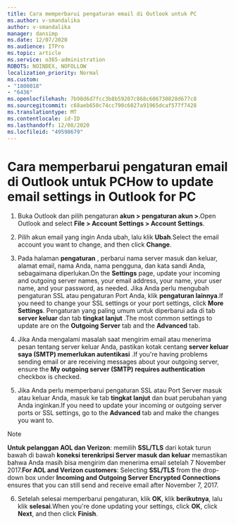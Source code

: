```yaml
---
title: Cara memperbarui pengaturan email di Outlook untuk PC
ms.author: v-smandalika
author: v-smandalika
manager: dansimp
ms.date: 12/07/2020
ms.audience: ITPro
ms.topic: article
ms.service: o365-administration
ROBOTS: NOINDEX, NOFOLLOW
localization_priority: Normal
ms.custom:
- "1800018"
- "6436"
ms.openlocfilehash: 7b98d6d7fcc3b8b59207c868c606730828d677c8
ms.sourcegitcommit: c68aeb650c74cc790c6027a91965dcaf577f7428
ms.translationtype: MT
ms.contentlocale: id-ID
ms.lasthandoff: 12/08/2020
ms.locfileid: "49598679"
---
```

# <a name="how-to-update-email-settings-in-outlook-for-pc"></a><span data-ttu-id="57076-102">Cara memperbarui pengaturan email di Outlook untuk PC</span><span class="sxs-lookup"><span data-stu-id="57076-102">How to update email settings in Outlook for PC</span></span>

1. <span data-ttu-id="57076-103">Buka Outlook dan pilih pengaturan **akun > pengaturan akun >**.</span><span class="sxs-lookup"><span data-stu-id="57076-103">Open Outlook and select **File > Account Settings > Account Settings**.</span></span>

2. <span data-ttu-id="57076-104">Pilih akun email yang ingin Anda ubah, lalu klik **Ubah**.</span><span class="sxs-lookup"><span data-stu-id="57076-104">Select the email account you want to change, and then click **Change**.</span></span> 

3. <span data-ttu-id="57076-105">Pada halaman **pengaturan** , perbarui nama server masuk dan keluar, alamat email, nama Anda, nama pengguna, dan kata sandi Anda, sebagaimana diperlukan.</span><span class="sxs-lookup"><span data-stu-id="57076-105">On the **Settings** page, update your incoming and outgoing server names, your email address, your name, your user name, and your password, as needed.</span></span> <span data-ttu-id="57076-106">Jika Anda perlu mengubah pengaturan SSL atau pengaturan Port Anda, klik **pengaturan lainnya**.</span><span class="sxs-lookup"><span data-stu-id="57076-106">If you need to change your SSL settings or your port settings, click **More Settings**.</span></span> <span data-ttu-id="57076-107">Pengaturan yang paling umum untuk diperbarui ada di tab **server keluar** dan tab **tingkat lanjut** .</span><span class="sxs-lookup"><span data-stu-id="57076-107">The most common settings to update are on the **Outgoing Server** tab and the **Advanced** tab.</span></span>

4. <span data-ttu-id="57076-108">Jika Anda mengalami masalah saat mengirim email atau menerima pesan tentang server keluar Anda, pastikan kotak centang **server keluar saya (SMTP) memerlukan autentikasi** .</span><span class="sxs-lookup"><span data-stu-id="57076-108">If you're having problems sending email or are receiving messages about your outgoing server, ensure the **My outgoing server (SMTP) requires authentication** checkbox is checked.</span></span>

5. <span data-ttu-id="57076-109">Jika Anda perlu memperbarui pengaturan SSL atau Port Server masuk atau keluar Anda, masuk ke tab **tingkat lanjut** dan buat perubahan yang Anda inginkan.</span><span class="sxs-lookup"><span data-stu-id="57076-109">If you need to update your incoming or outgoing server ports or SSL settings, go to the **Advanced** tab and make the changes you want to.</span></span>

> [!NOTE]
> <span data-ttu-id="57076-110">**Untuk pelanggan AOL dan Verizon**: memilih **SSL/TLS** dari kotak turun bawah di bawah **koneksi terenkripsi Server masuk dan keluar** memastikan bahwa Anda masih bisa mengirim dan menerima email setelah 7 November 2017.</span><span class="sxs-lookup"><span data-stu-id="57076-110">**For AOL and Verizon customers**: Selecting **SSL/TLS** from the drop-down box under **Incoming and Outgoing Server Encrypted Connections** ensures that you can still send and receive email after November 7, 2017.</span></span>

6. <span data-ttu-id="57076-111">Setelah selesai memperbarui pengaturan, klik **OK**, klik **berikutnya**, lalu klik **selesai**.</span><span class="sxs-lookup"><span data-stu-id="57076-111">When you're done updating your settings, click **OK**, click **Next**, and then click **Finish**.</span></span>


